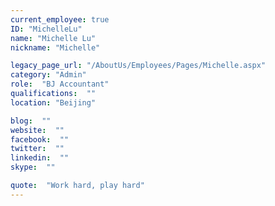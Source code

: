 ```yaml
---
current_employee: true
ID: "MichelleLu"
name: "Michelle Lu"
nickname: "Michelle"

legacy_page_url: "/AboutUs/Employees/Pages/Michelle.aspx"
category: "Admin"
role:  "BJ Accountant"
qualifications:  ""
location: "Beijing"

blog:  ""
website:  ""
facebook:  ""
twitter:  ""
linkedin:  ""
skype:  ""

quote:  "Work hard, play hard"
---
```


